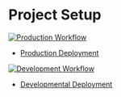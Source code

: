 # Project Setup

[![Production Workflow](https://github.com/Exodo-LS/is219_flask_app/actions/workflows/prod.yml/badge.svg)](https://github.com/Exodo-LS/is219_flask_app/actions/workflows/prod.yml)
* [Production Deployment](https://ma2298-prod.herokuapp.com/)


[![Development Workflow](https://github.com/Exodo-LS/is219_flask_app/actions/workflows/dev.yml/badge.svg)](https://github.com/Exodo-LS/is219_flask_app/actions/workflows/dev.yml)

* [Developmental Deployment](https://ma2298-dev.herokuapp.com/)
